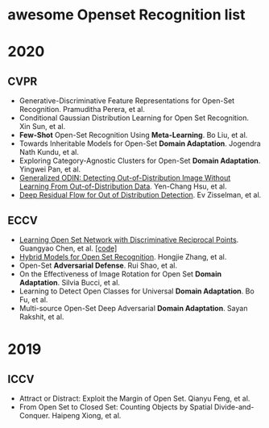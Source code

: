 # awesome Openset Recognition list

# 2020

## CVPR
+ Generative-Discriminative Feature Representations for Open-Set Recognition. Pramuditha Perera, et al.
+ Conditional Gaussian Distribution Learning for Open Set Recognition. Xin Sun, et al.
+ **Few-Shot** Open-Set Recognition Using **Meta-Learning**. Bo Liu, et al.
+ Towards Inheritable Models for Open-Set **Domain Adaptation**. Jogendra Nath Kundu, et al.
+ Exploring Category-Agnostic Clusters for Open-Set **Domain Adaptation**. Yingwei Pan, et al.
+ [Generalized ODIN: Detecting Out-of-Distribution Image Without Learning From Out-of-Distribution Data](https://openaccess.thecvf.com/content_CVPR_2020/papers/Hsu_Generalized_ODIN_Detecting_Out-of-Distribution_Image_Without_Learning_From_Out-of-Distribution_Data_CVPR_2020_paper.pdf).	Yen-Chang Hsu, et al.
+ [Deep Residual Flow for Out of Distribution Detection](https://openaccess.thecvf.com/content_CVPR_2020/papers/Zisselman_Deep_Residual_Flow_for_Out_of_Distribution_Detection_CVPR_2020_paper.pdf). Ev Zisselman, et al.

## ECCV
+ [Learning Open Set Network with Discriminative Reciprocal Points](https://www.ecva.net/papers/eccv_2020/papers_ECCV/papers/123480511.pdf). Guangyao Chen, et al. [[code]](https://github.com/iCGY96/ARPL)
+ [Hybrid Models for Open Set Recognition](https://arxiv.org/pdf/2003.12506.pdf). Hongjie Zhang, et al.
+ Open-Set **Adversarial Defense**. Rui Shao, et al.
+ On the Effectiveness of Image Rotation for Open Set **Domain Adaptation**. Silvia Bucci, et al.
+ Learning to Detect Open Classes for Universal **Domain Adaptation**. Bo Fu, et al.
+ Multi-source Open-Set Deep Adversarial **Domain Adaptation**. Sayan Rakshit, et al.

# 2019

## ICCV
+ Attract or Distract: Exploit the Margin of Open Set. Qianyu Feng, et al.
+ From Open Set to Closed Set: Counting Objects by Spatial Divide-and-Conquer. Haipeng Xiong, et al.
